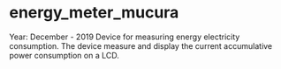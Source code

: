 # energy_meter_mucura
Year: December - 2019
Device for measuring energy electricity consumption. The device measure and display the current accumulative power consumption on a LCD.
